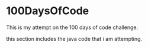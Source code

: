 # 100DaysOfCode
This is my attempt on the 100 days of code challenge.

 this section includes the java code that i am attempting.
